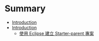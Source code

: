 # Summary

* [Introduction](README.md)
* [Introduction](Readme.md)
   * [使用 Eclipse 建立 Starter-parent 專案](chapter1/chapter1_1.md)


